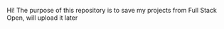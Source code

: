 Hi! The purpose of this repository is to save my projects from Full Stack Open, will upload it later